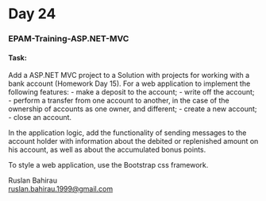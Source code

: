 ﻿# Day 24
### EPAM-Training-ASP.NET-MVC

#### Task:

Add a ASP.NET MVC project to a Solution with projects for working with a bank account (Homework Day 15).
For a web application to implement the following features:
	- make a deposit to the account;
	- write off the account;
	- perform a transfer from one account to another, 
in the case of the ownership of accounts as one owner, and different;
	- create a new account;
	- close an account.  

In the application logic, add the functionality of sending messages to the account holder 
with information about the debited or replenished amount on his account, as well as about 
the accumulated bonus points.  

To style a web application, use the Bootstrap css framework.


Ruslan Bahirau  
ruslan.bahirau.1999@gmail.com